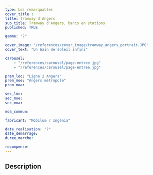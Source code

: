 ```yaml
---
type: Les remarquables
cover_title :
title: Tramway d'Angers
sub_title: Tramway d'Angers, bancs en stations
published: TRUE

gamme: "?"

cover_image: "/references/cover_image/tramway_angers_portrait.JPG"
cover_text: "Un bain de soleil infini"

carousel:
    - "/references/carousel/page-entree.jpg"
    - "/references/carousel/page-entree.jpg"

prem_loc: "Ligne 2 Angers"
prem_moe: "Angers métropole"
prem_moa:

sec_loc:
sec_moe:
sec_moa:

moa_commun:

fabricant: "Mobilum / Ingénia"

date_realisation: "?"
date_demarrage:
duree_marche:

recompense:
---
```


## Description

